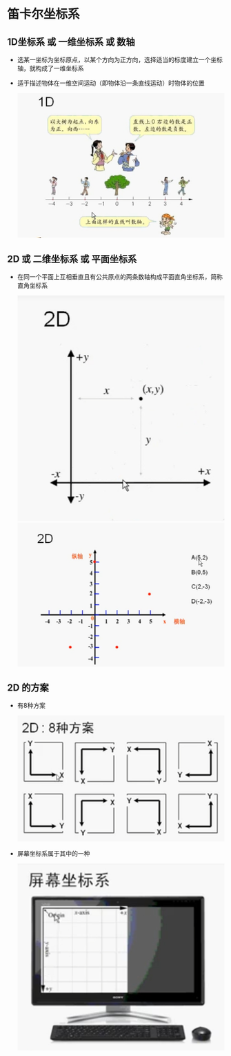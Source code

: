 # 笛卡尔坐标系

## 1D坐标系 或 一维坐标系 或 数轴

+ 选某一坐标为坐标原点，以某个方向为正方向，选择适当的标度建立一个坐标轴，就构成了一维坐标系
+ 适于描述物体在一维空间运动（即物体沿一条直线运动）时物体的位置

  ![一维坐标系](./images/一维坐标系.png)

## 2D 或 二维坐标系 或 平面坐标系

+ 在同一个平面上互相垂直且有公共原点的两条数轴构成平面直角坐标系，简称直角坐标系

  ![二维坐标系](./images/二维坐标系.png)
  ![二维坐标系](./images/二维坐标系2.png)

## 2D 的方案

+ 有8种方案

  ![](./images/2D坐标系的8种方案.png)

+ 屏幕坐标系属于其中的一种

  ![屏幕坐标系](./images/屏幕坐标系.png)
